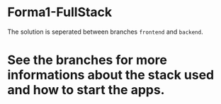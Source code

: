 # Forma1-FullStack

The solution is seperated between branches `frontend` and `backend`.

# See the branches for more informations about the stack used and how to start the apps.
